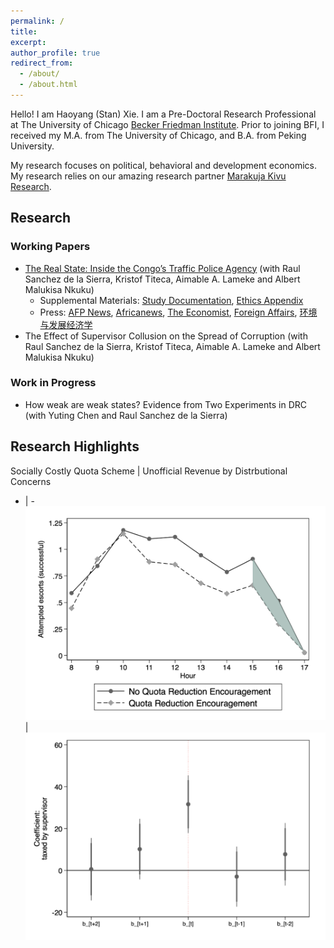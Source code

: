 ```yaml
---
permalink: /
title:
excerpt: 
author_profile: true
redirect_from: 
  - /about/
  - /about.html
---
```


Hello! I am Haoyang (Stan) Xie. I am a Pre-Doctoral Research Professional at The University of Chicago [Becker Friedman Institute](https://bfi.uchicago.edu/). Prior to joining BFI, I received my M.A. from The University of Chicago, and B.A. from Peking University. 

My research focuses on political, behavioral and development economics. My research relies on our amazing research partner [Marakuja Kivu Research](https://marakujakivuresearch.com/).

## Research
### Working Papers
- [The Real State: Inside the Congo’s Traffic Police Agency](https://www.dropbox.com/s/wvmixcsqnd9ciu4/Quota-Paper.pdf?dl=0) (with Raul Sanchez de la Sierra, Kristof Titeca, Aimable A. Lameke and Albert Malukisa Nkuku)
  - Supplemental Materials: [Study Documentation](https://www.dropbox.com/s/pcg6a4ibz8jzu6j/Quota-Appendix-Study-Design.pdf?dl=0), [Ethics Appendix](https://www.dropbox.com/s/o34vsiwhxut83pu/Quota-Appendix-Ethics.pdf?dl=0)
  - Press: [AFP News](https://sports.yahoo.com/heart-love-kinshasa-locals-reward-065525656.html?guccounter=1&guce_referrer=aHR0cHM6Ly90LmNvLw&guce_referrer_sig=AQAAAEPBNKH6sDWyqrHkfDuKkrraT4D9akbti61udMDtB5Rw07vHWuAxKcKZvN057o942xtCTgpXj4YeQsDiphKaBGaNG-CvW9P4yMAsW6Vh2uTgeo7IGWofczx08K8_nLh3q35kJTEvRSB2YuQfD2IYh1iA1ydwnd7I2pzL7mWvfGDV), [Africanews](https://www.africanews.com/2022/07/14/drc-drivers-in-kinshasa-reward-honest-police-officers//), [The Economist](https://www.economist.com/middle-east-and-africa/2018/09/08/kinshasas-traffic-police-make-80-of-their-income-informally), [Foreign Affairs](https://www.foreignaffairs.com/articles/africa/2017-12-12/congos-slide-chaos), [环境与发展经济学](https://mp.weixin.qq.com/s/xjWTnWtX_7fl7KpL4F_Myg)
- The Effect of Supervisor Collusion on the Spread of Corruption (with Raul Sanchez de la Sierra, Kristof Titeca, Aimable A. Lameke and Albert Malukisa Nkuku)

### Work in Progress
- How weak are weak states? Evidence from Two Experiments in DRC (with Yuting Chen and Raul Sanchez de la Sierra)

## Research Highlights
Socially Costly Quota Scheme | Unofficial Revenue by Distrbutional Concerns
- | - 
![alt](/images/quota-figure.png) | ![alt](/images/income-figure.png)
